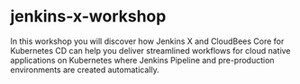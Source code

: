# jenkins-x-workshop
In this workshop you will discover how Jenkins X and CloudBees Core for Kubernetes CD can help you deliver streamlined workflows for cloud native applications on Kubernetes where Jenkins Pipeline and pre-production environments are created automatically.
